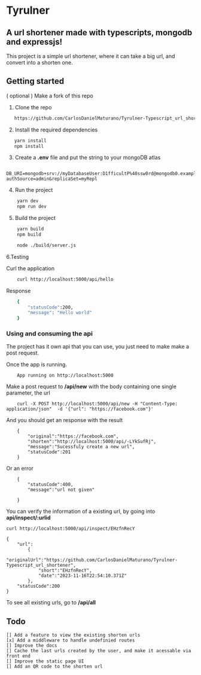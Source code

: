 # Tyrulner

## A url shortener made with typescripts, mongodb and expressjs!

This project is a simple url shortener, where it can take a big url, and convert into a shorten one.

## Getting started

( optional ) Make a fork of this repo

1.  Clone the repo

```bash
   https://github.com/CarlosDanielMaturano/Tyrulner-Typescript_url_shortener
```

2. Install the required dependencies

```bash
   yarn install
   npm install
```

3. Create a <strong>.env</strong> file and put the string to your mongoDB atlas

```
    DB_URI=mongodb+srv://myDatabaseUser:D1fficultP%40ssw0rd@mongodb0.example.com/?authSource=admin&replicaSet=myRepl
```

4. Run the project

```bash
    yarn dev
    npm run dev
```

5. Build the project

```bash
    yarn build
    npm build

    node ./build/server.js
```

6.Testing

Curl the application

```bash
    curl http://localhost:5000/api/hello
```

Response

```bash
    {
        "statusCode":200,
        "message": "Hello world"
    }

```

### Using and consuming the api

<p>The project has it own api that you can use, you just need to make make a post request.</p>
<p>Once the app is running.</p>

        App running on http://localhost:5000

<p> Make a post request to <strong>/api/new</strong> with the body containing one single parameter, the url</p>

        curl -X POST http://localhost:5000/api/new -H "Content-Type: application/json"  -d '{"url": "https://facebook.com"}'

<p>And you should get an response with the result

        {
            "original":"https://facebook.com",
            "shorten":"http://localhost:5000/api/-LYkSufRj",
            "message":"Sucessfuly create a new url",
            "statusCode":201
        }

<p>Or an error</p>

        {
            "statusCode":400,
            "message":"url not given"

        }

<p>You can verify the information of a existing url, by going into <strong>api/inspect/:urlid</strong></p>

    curl http://localhost:5000/api/inspect/EHzfnRecY

    {
        "url":
            {
                "originalUrl":"https://github.com/CarlosDanielMaturano/Tyrulner-Typescript_url_shortener",
                "short":"EHzfnRecY",
                "date":"2023-11-16T22:54:10.371Z"
            },
        "statusCode":200
    }

<p>To see all existing urls, go to <strong>/api/all</strong></p>

## Todo

    [] Add a feature to view the existing shorten urls
    [x] Add a middleware to handle undefinied routes
    [] Improve the docs
    [] Cache the last urls created by the user, and make it acessable via front end
    [] Improve the static page UI
    [] Add an QR code to the shorten url
